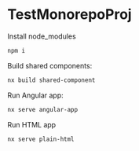 # TestMonorepoProj


Install node_modules
```sh
npm i
```

Build shared components:
```sh
nx build shared-component
```

Run Angular app:
```sh
nx serve angular-app
```

Run HTML app
```sh
nx serve plain-html
```